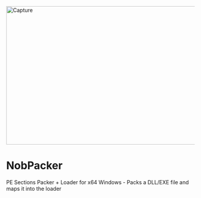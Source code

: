 <img width="864" height="369" alt="Capture" src="https://github.com/user-attachments/assets/b5c1ff17-f695-4a67-9109-99ab1499b5fb" />

# NobPacker
PE Sections Packer + Loader for x64 Windows - Packs a DLL/EXE file and maps it into the loader

